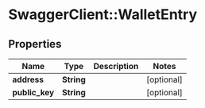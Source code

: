 # SwaggerClient::WalletEntry

## Properties
Name | Type | Description | Notes
------------ | ------------- | ------------- | -------------
**address** | **String** |  | [optional] 
**public_key** | **String** |  | [optional] 


